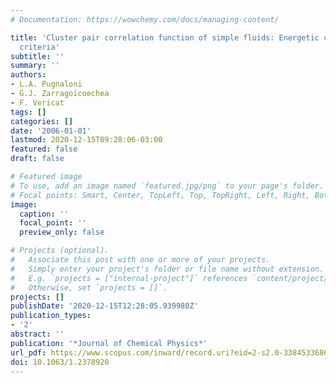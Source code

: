 ```yaml
---
# Documentation: https://wowchemy.com/docs/managing-content/

title: 'Cluster pair correlation function of simple fluids: Energetic connectivity
  criteria'
subtitle: ''
summary: ''
authors:
- L.A. Pugnaloni
- G.J. Zarragoicoechea
- F. Vericat
tags: []
categories: []
date: '2006-01-01'
lastmod: 2020-12-15T09:28:06-03:00
featured: false
draft: false

# Featured image
# To use, add an image named `featured.jpg/png` to your page's folder.
# Focal points: Smart, Center, TopLeft, Top, TopRight, Left, Right, BottomLeft, Bottom, BottomRight.
image:
  caption: ''
  focal_point: ''
  preview_only: false

# Projects (optional).
#   Associate this post with one or more of your projects.
#   Simply enter your project's folder or file name without extension.
#   E.g. `projects = ["internal-project"]` references `content/project/deep-learning/index.md`.
#   Otherwise, set `projects = []`.
projects: []
publishDate: '2020-12-15T12:28:05.939980Z'
publication_types:
- '2'
abstract: ''
publication: '*Journal of Chemical Physics*'
url_pdf: https://www.scopus.com/inward/record.uri?eid=2-s2.0-33845336866&doi=10.1063%2f1.2378920&partnerID=40&md5=de080e97e93b66510e954bbf74502267
doi: 10.1063/1.2378920
---
```


